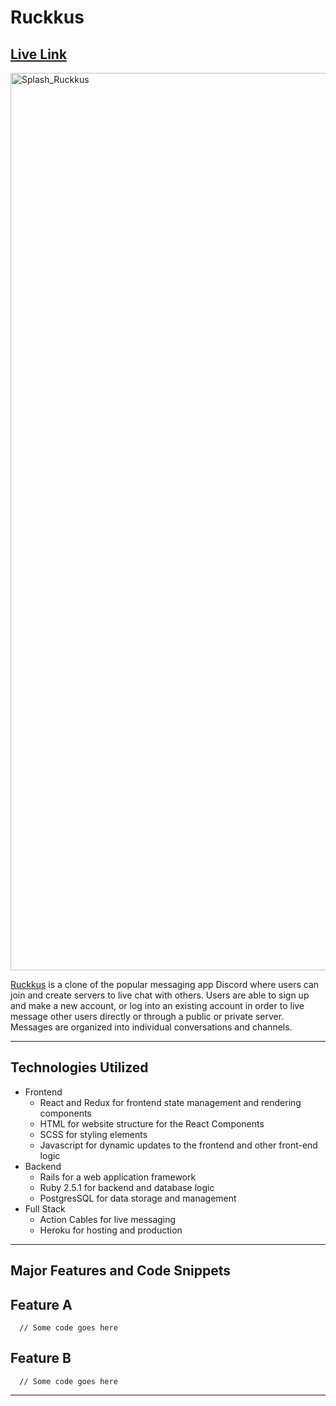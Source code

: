 # Ruckkus
## [Live Link](https://ruckkus.herokuapp.com/#/) 
<img width="1436" alt="Splash_Ruckkus" src="https://user-images.githubusercontent.com/36039557/180856262-68a00b27-9b24-472f-8e35-0f0405a767b5.png">


[Ruckkus](https://ruckkus.herokuapp.com/#/) is a clone of the popular messaging app Discord where users can join and create servers to live chat with others. Users are able to sign up and make a new account, or log into an existing account in order to live message other users directly or through a public or private server. Messages are organized into individual conversations and channels.


***

## Technologies Utilized
* Frontend
   * React and Redux for frontend state management and rendering components
   * HTML for website structure for the React Components 
   * SCSS for styling elements 
   * Javascript for dynamic updates to the frontend and other front-end logic 
* Backend 
   * Rails for a web application framework 
   * Ruby 2.5.1 for backend and database logic 
   * PostgresSQL for data storage and management 
* Full Stack 
   * Action Cables for live messaging 
   * Heroku for hosting and production

***

## Major Features and Code Snippets
## Feature A
```
  // Some code goes here
```
## Feature B
```
  // Some code goes here
```

***

<!-- ## Features in Progress
* Message Display
* Channel Creation and Editing
* Live Chat 
* Friending / Blocking Users 
* Uploading images for profile pics / server pics 

***
 -->
